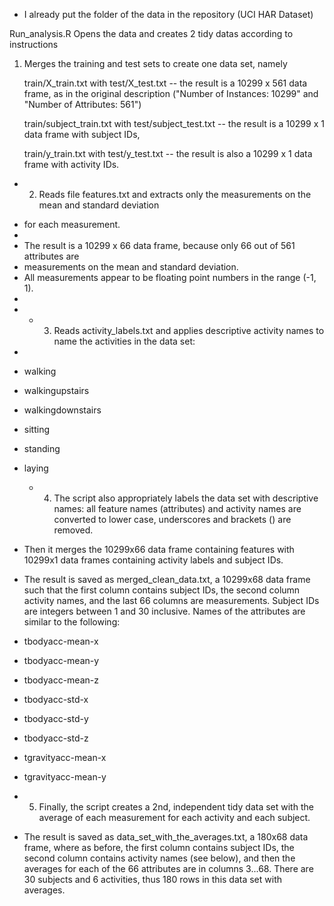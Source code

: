 + I already put the folder of the data in the repository (UCI HAR Dataset)

Run_analysis.R Opens the data and creates 2 tidy datas according to instructions

1. Merges the training and test sets to create one data set, namely

	train/X_train.txt with test/X_test.txt -- the result is a 10299 x 561 data frame,
	as in the original description ("Number of Instances: 10299" and "Number of Attributes: 561")

	train/subject_train.txt with test/subject_test.txt -- the result is a 10299 x 1 data frame with subject IDs,

	train/y_train.txt with test/y_test.txt -- the result is also a 10299 x 1 data frame with activity IDs.

* 2.  Reads file features.txt and extracts only the measurements on the mean and standard deviation
+	for each measurement.
+	
+	The result is a 10299 x 66 data frame, because only 66 out of 561 attributes are
+	measurements on the mean and standard deviation.
+	All measurements appear to be floating point numbers in the range (-1, 1).
+	
+	* 3. Reads activity_labels.txt and applies descriptive activity names to name the activities in the data set:
+	
* walking
* walkingupstairs
*	walkingdownstairs
*	sitting
*	standing
*	laying
	
	* 4. The script also appropriately labels the data set with descriptive names:
	all feature names (attributes) and activity names are converted to lower case,
	underscores and brackets () are removed.

+	Then it merges the 10299x66 data frame containing features with
	10299x1 data frames containing activity labels and subject IDs.

+	The result is saved as merged_clean_data.txt, a 10299x68 data frame
	such that the first column contains subject IDs,
	the second column activity names,
	and the last 66 columns are measurements.
	Subject IDs are integers between 1 and 30 inclusive.
	Names of the attributes are similar to the following:
	
*	tbodyacc-mean-x 
*	tbodyacc-mean-y 
*	tbodyacc-mean-z 
*	tbodyacc-std-x 
*	tbodyacc-std-y 
*	tbodyacc-std-z 
*	tgravityacc-mean-x 
*	tgravityacc-mean-y
	
* 5. Finally, the script creates a 2nd, independent tidy data set with the average
 of each measurement for each activity and each subject.
	
+	The result is saved as data_set_with_the_averages.txt, a 180x68 data frame, where as before,
	the first column contains subject IDs, the second column contains activity names (see below),
	and then the averages for each of the 66 attributes are in columns 3...68.
	There are 30 subjects and 6 activities, thus 180 rows in this data set with averages.
